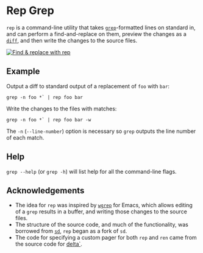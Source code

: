 # Rep Grep

`rep` is a command-line utility that takes [`grep`](https://en.wikipedia.org/wiki/Grep)-formatted lines on standard in, and can perform a find-and-replace on them, preview the changes as a [`diff`](https://en.wikipedia.org/wiki/Diff), and then write the changes to the source files.

[![Find & replace with `rep`](rep.gif)](https://www.youtube.com/embed/QIOKKTnC9-I)

## Example

Output a diff to standard output of a replacement of `foo` with `bar`:

```
grep -n foo *` | rep foo bar
```

Write the changes to the files with matches:

```
grep -n foo *` | rep foo bar -w
```

The `-n` (`--line-number`) option is necessary so `grep` outputs the line number of each match.

## Help

`grep --help` (or `grep -h`) will list help for all the command-line flags.

## Acknowledgements

- The idea for `rep` was inspired by [`wgrep`](https://github.com/mhayashi1120/Emacs-wgrep) for Emacs, which allows editing of a `grep` results in a buffer, and writing those changes to the source files.
- The structure of the source code, and much of the functionality, was borrowed from [`sd`](https://github.com/chmln/sd), `rep` began as a fork of `sd`.
- The code for specifying a custom pager for both `rep` and `ren` came from the source code for [delta`](https://github.com/dandavison/delta).

